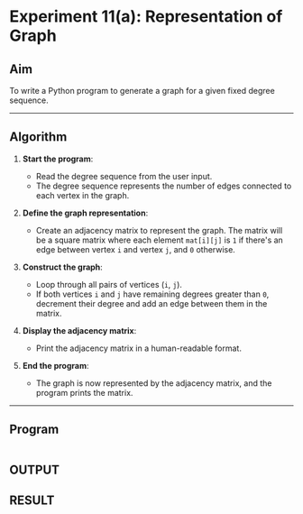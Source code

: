 # Experiment 11(a): Representation of Graph

## Aim
To write a Python program to generate a graph for a given fixed degree sequence.

---

## Algorithm

1. **Start the program**:
   - Read the degree sequence from the user input.
   - The degree sequence represents the number of edges connected to each vertex in the graph.
   
2. **Define the graph representation**:
   - Create an adjacency matrix to represent the graph. The matrix will be a square matrix where each element `mat[i][j]` is `1` if there's an edge between vertex `i` and vertex `j`, and `0` otherwise.

3. **Construct the graph**:
   - Loop through all pairs of vertices (`i`, `j`).
   - If both vertices `i` and `j` have remaining degrees greater than `0`, decrement their degree and add an edge between them in the matrix.

4. **Display the adjacency matrix**:
   - Print the adjacency matrix in a human-readable format.
   
5. **End the program**:
   - The graph is now represented by the adjacency matrix, and the program prints the matrix.

---

## Program

```

```

## OUTPUT

## RESULT
